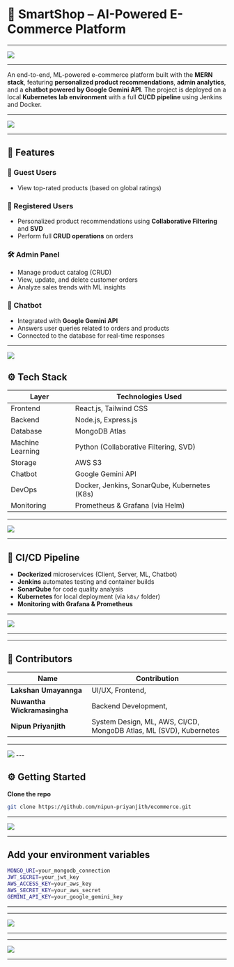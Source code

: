 
# 🛒 SmartShop – AI-Powered E-Commerce Platform
---
<img src="https://github.com/nipun-priyanjith/ecommerce/blob/main/images/Picture4.jpg">

---
An end-to-end, ML-powered e-commerce platform built with the **MERN stack**, featuring **personalized product recommendations**, **admin analytics**, and a **chatbot powered by Google Gemini API**. The project is deployed on a local **Kubernetes lab environment** with a full **CI/CD pipeline** using Jenkins and Docker.

---
<img src="https://github.com/nipun-priyanjith/ecommerce/blob/main/images/yuyutyutyutu.png">

---

## 🚀 Features

### 👥 Guest Users
- View top-rated products (based on global ratings)

### 🔐 Registered Users
- Personalized product recommendations using **Collaborative Filtering** and **SVD**
- Perform full **CRUD operations** on orders

### 🛠️ Admin Panel
- Manage product catalog (CRUD)
- View, update, and delete customer orders
- Analyze sales trends with ML insights

### 🤖 Chatbot
- Integrated with **Google Gemini API**
- Answers user queries related to orders and products
- Connected to the database for real-time responses

---

<img src="https://github.com/nipun-priyanjith/ecommerce/blob/main/images/Screenshot%202025-04-09%20194227.png">

## ⚙️ Tech Stack

| Layer        | Technologies Used                                |
|--------------|--------------------------------------------------|
| Frontend     | React.js, Tailwind CSS                           |
| Backend      | Node.js, Express.js                              |
| Database     | MongoDB Atlas                                    |
| Machine Learning | Python (Collaborative Filtering, SVD)        |
| Storage      | AWS S3                                           |
| Chatbot      | Google Gemini API                                |
| DevOps       | Docker, Jenkins, SonarQube, Kubernetes (K8s)     |
| Monitoring   | Prometheus & Grafana (via Helm)                  |

---

<img src="https://github.com/nipun-priyanjith/ecommerce/blob/main/images/Screenshot%202025-04-09%20191036.png">

---

## 🔁 CI/CD Pipeline

- **Dockerized** microservices (Client, Server, ML, Chatbot)
- **Jenkins** automates testing and container builds
- **SonarQube** for code quality analysis
- **Kubernetes** for local deployment (via `k8s/` folder)
- **Monitoring with Grafana & Prometheus**

---

<img src="https://github.com/nipun-priyanjith/ecommerce/blob/main/images/Screenshot%202025-04-09%20085131.png">

---

---
## 👥 Contributors

| Name                 | Contribution                                     |
|----------------------|--------------------------------------------------|
| **Lakshan Umayannga** | UI/UX, Frontend,                                |
| **Nuwantha Wickramasingha** | Backend Development,                      |
| **Nipun Priyanjith**  | System Design, ML, AWS, CI/CD, MongoDB Atlas, ML (SVD), Kubernetes |

---

<img src="https://github.com/nipun-priyanjith/ecommerce/blob/main/images/g.png">
---


## ⚙️ Getting Started

 **Clone the repo**
   ```bash
   git clone https://github.com/nipun-priyanjith/ecommerce.git

   ```

---
<img src="https://github.com/nipun-priyanjith/ecommerce/blob/main/images/a6.png">

---



##  Add your environment variables
   ```bash
MONGO_URI=your_mongodb_connection
JWT_SECRET=your_jwt_key
AWS_ACCESS_KEY=your_aws_key
AWS_SECRET_KEY=your_aws_secret
GEMINI_API_KEY=your_google_gemini_key
  ```

---


---
<img src="https://github.com/nipun-priyanjith/ecommerce/blob/main/images/Picture9.jpg">

---


---
<img src="https://github.com/nipun-priyanjith/ecommerce/blob/main/images/Screenshot%202025-04-05%20183644.png">

---
